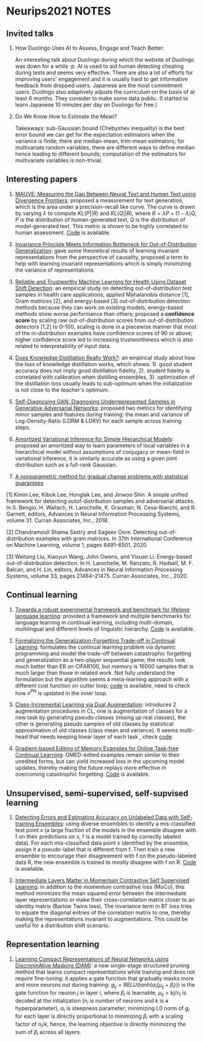 # Neurips2021 NOTES


## Invited talks
1. How Duolingo Uses AI to Assess, Engage and Teach Better: 
   
   An interesting talk about Duolingo during which the website of Duolingo was down for a while :p. AI is used to aid human detecting cheating during tests and seems very effective. There are also a lot of efforts for improving users' engagement and it is usually hard to get informative feedback from dropped users. Japanese are the most commitment users. Duolingo also adaptively adjusts the curriculum on the basis of at least 6 months. They consider to make some data public.
   (I started to learn Japanese 10 minutes per day on Duolingo for free.) 

2. Do We Know How to Estimate the Mean?

   Takeaways: sub-Gaussian bound (Chebyshev inequality) is the best error bound we can get for the expectation estimators when the variance is finite; there are median-mean, trim-mean estimators; for multivariate random variables, there are different ways to define median hence leading to different bounds; computation of the estimators for multivariate variables is non-trivial.   


## Interesting papers

1. [MAUVE: Measuring the Gap Between Neural Text and Human Text using Divergence Frontiers](https://openreview.net/forum?id=Tqx7nJp7PR): proposed a measurement for text generation, which is the area under a precision-recall like curve. The curve is drawn by varying $\lambda$ to compute $KL(P||R)$ and $KL(Q||R)$, where $R = \lambda P + (1-\lambda)Q$, $P$ is the distribution of human-generated text, $Q$ is the distribution of model-generated text. This metric is shown to be highly correlated to human assessment. [Code](https://github.com/krishnap25/mauve) is available.
2. [Invariance Principle Meets Information Bottleneck for Out-of-Distribution Generalization](https://openreview.net/forum?id=jlchsFOLfeF): gave some theoretical results of learning invariant representations from the perspective of causality, proposed a term to help with learning invariant representations which is simply minimizing the variance of representations. 
3. [Reliable and Trustworthy Machine Learning for Health Using Dataset Shift Detection](https://openreview.net/forum?id=hNMOSUxE8o6): an empirical study on detecting out-of-distribution test samples in health care applications; applied  Mahalanobis distance [1],
Gram matrices [2], and energy-based [3]  out-of-distribution detection methods because they can work on existing models, energy-based methods show worse performance than others; proposed a **confidence score** by scaling raw out-of-distribution scores from out-of-distribution detectors [1,2] to 0–100, scaling is done in a piecewise manner that most of the in-distribution examples have confidence scores of 90 or above;  higher confidence score led to increasing trustworthiness which is also related to interpretability of input data.

4. [Does Knowledge Distillation Really Work?](https://openreview.net/forum?id=7J-fKoXiReA): an empirical study about how the loss of knowledge distillation works, which shows: 1). good student accuracy does not imply good distillation fidelity, 2). student fidelity is correlated with calibration when distilling ensembles, 3). optimization of the distillation loss usually leads to sub-optimum when the initialization is not close to the teacher's optimum.  

5. [Self-Diagnosing GAN: Diagnosing Underrepresented Samples in Generative Adversarial Networks](https://openreview.net/forum?id=SGZn06ZXcG): proposed two metrics for identifying minor samples and features during training: the mean and variance of Log-Density-Ratio (LDRM & LDRV) for each sample across training steps. 

6. [Amortized Variational Inference for Simple Hierarchical Models](https://openreview.net/forum?id=Rw_fo_Z2vV): proposed an amortized way to learn parameters of local variables in a hierarchical model without assumptions of conjugacy or mean-field in variational inference, it is similarly accurate as using a given joint distribution such as a full-rank Gaussian.

7. [A nonparametric method for gradual change problems with statistical guarantees](https://openreview.net/forum?id=zwkj1_pxFM)

[1] Kimin Lee, Kibok Lee, Honglak Lee, and Jinwoo Shin. A simple unified framework for detecting outof-distribution samples and adversarial attacks. In S. Bengio, H. Wallach, H. Larochelle, K. Grauman, N. Cesa-Bianchi, and R. Garnett, editors, Advances in Neural Information Processing Systems, volume 31. Curran Associates, Inc., 2018.

[2] Chandramouli Shama Sastry and Sageev Oore. Detecting out-of-distribution examples with gram matrices. In 37th International Conference on Machine Learning, volume 1, pages 8491–8501, 2020.

[3] Weitang Liu, Xiaoyun Wang, John Owens, and Yixuan Li. Energy-based out-of-distribution detection. In H. Larochelle, M. Ranzato, R. Hadsell, M. F. Balcan, and H. Lin, editors, Advances in Neural Information Processing Systems, volume 33, pages 21464–21475. Curran Associates, Inc., 2020.



## Continual learning

1. [Towards a robust experimental framework and benchmark for lifelong language learning](https://datasets-benchmarks-proceedings.neurips.cc/paper/2021/hash/b3e3e393c77e35a4a3f3cbd1e429b5dc-Abstract-round1.html): provided a framework and multiple benchmarks for language learning in continual learning, including multi-domain, multilingual and different levels of linguistic hierarchy. [Code](https://github.com/AmanDaVinci/lifelong-learning) is available.
2. [Formalizing the Generalization-Forgetting Trade-off in Continual Learning](https://openreview.net/forum?id=u1XV9BPAB9): formulates the continual learning problem via dynamic programming and model the trade-off between catastrophic forgetting and generalization as a two-player sequential game; the results look much better than ER on CIFAR100, but memory is 16000 samples that is much larger than those in related work. Not fully understand the formulation but the algorithm seems a meta-learning approach with a different cost function on outter loop; [code](https://github.com/krm9c/Balanced-Continual-Learning) is available, need to check how $x^{PN}$ is updated in the inner loop.
3. [Class-Incremental Learning via Dual Augmentation](https://openreview.net/forum?id=8dqEeFuhgMG): introduces 2 augmentation procedures in CL, one is augmentation of classes for a new task by generating pseudo classes (mixing up real classes), the other is generating pseudo samples of old classes by statistical approximation of old classes (class mean and variance). It seems  multi-head that needs keeping linear layer of each task 
, check [code](
https://github.com/Impression2805/IL2A.).

4. [Gradient-based Editing of Memory Examples for
Online Task-free Continual Learning](https://openreview.net/forum?id=gL8btosnTj): GMED-edited examples remain similar to their unedited forms, but can yield increased loss in the upcoming model updates, thereby making the future replays more effective in overcoming
catastrophic forgetting. [Code](https://github.com/INK-USC/GMED) is available.

## Unsupervised, semi-supervised, self-supvised learning
1. [Detecting Errors and Estimating Accuracy on Unlabeled Data with Self-training Ensembles](https://github.com/INK-USC/GMED): using diverse ensembles to identify a mis-classified test point x (a large fraction of the models in the ensemble disagree
with f on their predictions on x, f is a model trained by correctly labeled data). For each
mis-classified data point x identified by the ensemble, assign it a pseudo-label that is different from f. Then train a new ensemble to encourage their disagreement with f on the pseudo-labeled data R, the new ensemble is trained to mostly disagree with f on R.
[Code](https://github.com/jfc43/self-training-ensembles) is available.

1. [Intermediate Layers Matter in Momentum Contrastive Self Supervised Learning](https://openreview.net/forum?id=M5j42PvY65V): in addition to the momentum contrastive loss (MoCo), this method minimizes the mean squared error between the intermediate layer
representations or make their cross-correlation matrix closer to an identity matrix (Barlow Twins loss). The invariance term in BT loss tries to equate the diagonal entries of the correlation matrix to one, thereby making the representations invariant to augmentations. This could be useful for a distribution shift scenario. 

## Representation learning

1. [Learning Compact Representations of Neural Networks using DiscriminAtive Masking (DAM)](https://openreview.net/forum?id=jE5UVpKhkUG): a new single-stage structured pruning
method that learns compact representations while training and does not require fine-tuning; it applies a gate function that gradually masks more and more neurons out during training: $g_{ij} = RELU(tanh(\alpha_i (\mu_{ij}+\beta_i)))$ is the gate function for neuron $j$ in layer $i$, where $\beta_i$ is learnable, $\mu_{ij}=kj/n_i$ is decided at the intialization ($n_i$ is number of neurons and $k$ is a hyperparameter), $\alpha_i$ is steepness parameter; minimizing L0 norm of $g_i$  for each layer is directly proportional to minimizing $\beta_i$ with a scaling factor of $n_i/k$, hence, the learning objective is directly minimizing the sum of $\beta_i$ across all layers.
